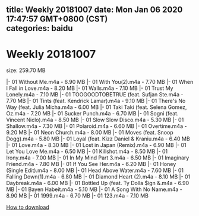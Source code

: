 
title: Weekly 20181007
date: Mon Jan 06 2020 17:47:57 GMT+0800 (CST)    
categories: baidu
---

# Weekly 20181007
size: 259.70 MB
 
 
|- 01 Without Me.m4a - 6.90 MB
|- 01 With You(2).m4a - 7.70 MB
|- 01 When I Fall in Love.m4a - 8.20 MB
|- 01 Walls.m4a - 7.10 MB
|- 01 Trust My Lonely.m4a - 7.10 MB
|- 01 TOOGOODTOBETRUE (feat. Sufjan Ste.m4a - 7.70 MB
|- 01 Tints (feat. Kendrick Lamar).m4a - 9.10 MB
|- 01 There's No Way (feat. Julia Micha.m4a - 6.00 MB
|- 01 Taki Taki (feat. Selena Gomez, Oz.m4a - 7.20 MB
|- 01 Sucker Punch.m4a - 6.70 MB
|- 01 Sogni (feat. Vincent Niclo).m4a - 8.50 MB
|- 01 Slow Slow Disco.m4a - 5.30 MB
|- 01 Shallow.m4a - 7.30 MB
|- 01 Polaroid.m4a - 6.60 MB
|- 01 Overtime.m4a - 9.20 MB
|- 01 Neon Church.m4a - 8.00 MB
|- 01 Moves (feat. Snoop Dogg).m4a - 5.80 MB
|- 01 Loyal (feat. Kizz Daniel & Kraniu.m4a - 6.40 MB
|- 01 Love.m4a - 8.30 MB
|- 01 Lost in Japan (Remix).m4a - 6.90 MB
|- 01 Let You Love Me.m4a - 6.50 MB
|- 01 Killshot.m4a - 8.50 MB
|- 01 Irony.m4a - 7.00 MB
|- 01 In My Mind Part 3.m4a - 6.50 MB
|- 01 Imaginary Friend.m4a - 7.80 MB
|- 01 If You See Her.m4a - 6.20 MB
|- 01 Honey (Single Edit).m4a - 8.00 MB
|- 01 Head Above Water.m4a - 7.60 MB
|- 01 Falling Down(1).m4a - 6.80 MB
|- 01 Diamond Heart (2).m4a - 8.10 MB
|- 01 Daybreak.m4a - 6.00 MB
|- 01 Bottled Up (feat. Ty Dolla $ign &.m4a - 6.90 MB
|- 01 Bayen Habeit.m4a - 5.10 MB
|- 01 A Song With No Name.m4a - 8.90 MB
|- 01 1999.m4a - 6.70 MB
|- 01 123.m4a - 7.10 MB

[How to download](https://bpcam.bemobtrk.com/go/2ceec3aa-1ca2-46d6-b9ff-aaa5c184517c?jno=1768)